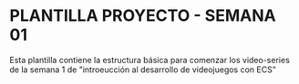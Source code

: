 # PLANTILLA PROYECTO - SEMANA 01
Esta plantilla contiene la estructura básica para comenzar los video-series de la semana 1 de "introeucción al desarrollo de videojuegos con ECS"
